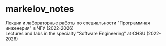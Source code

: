 # markelov_notes
Лекции и лабораторные работы по специальности "Программная инженерия" в ЧГУ (2022-2026)  
Lectures and labs in the specialty "Software Engineering" at CHSU (2022-2026)
